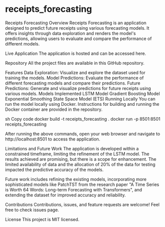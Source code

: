 # receipts_forecasting

Receipts Forecasting
Overview
Receipts Forecasting is an application designed to predict future receipts using various forecasting models. It offers insights through data exploration and renders the model's predictions, allowing users to evaluate and compare the performance of different models.

Live Application
The application is hosted and can be accessed here.

Repository
All the project files are available in this GitHub repository.

Features
Data Exploration: Visualize and explore the dataset used for training the models.
Model Predictions: Evaluate the performance of different forecasting models and compare their predictions.
Future Predictions: Generate and visualize predictions for future receipts using various models.
Models Implemented
LSTM Model
Gradient Boosting Model
Exponential Smoothing State Space Model (ETS)
Running Locally
You can run the model locally using Docker. Instructions for building and running the Docker container are provided in the repository.

sh
Copy code
docker build -t receipts_forecasting .
docker run -p 8501:8501 receipts_forecasting


After running the above commands, open your web browser and navigate to http://localhost:8501 to access the application.

Limitations and Future Work
The application is developed within a constrained timeframe, limiting the refinement of the LSTM model. The results achieved are promising, but there is a scope for enhancement. The limited availability of data and the allocation of 20% of the data for testing impacted the predictive accuracy of the models.

Future work includes refining the existing models, incorporating more sophisticated models like PatchTST from the research paper "A Time Series is Worth 64 Words: Long-term Forecasting with Transformers", and extending the dataset for improved accuracy and reliability.

Contributions
Contributions, issues, and feature requests are welcome! Feel free to check issues page.

License
This project is MIT licensed.

